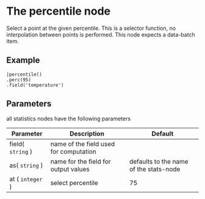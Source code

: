 The percentile node
=====================

Select a point at the given percentile. This is a selector function, no interpolation between points is performed.
This node expects a data-batch item.

Example
-------

```dfs   
|percentile()
.perc(95)
.field('temperature') 
```

Parameters
----------
all statistics nodes have the following parameters

| Parameter               | Description                            | Default                                |
|-------------------------|----------------------------------------|----------------------------------------|
| field( `string` )       | name of the field used for computation |                                        |
| as( `string` )          | name for the field for output values   | defaults to the name of the stats-node |
| at ( `integer` )        | select percentile                      | 75                                     |
